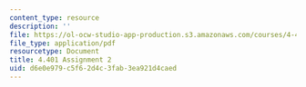 ```yaml
---
content_type: resource
description: ''
file: https://ol-ocw-studio-app-production.s3.amazonaws.com/courses/4-401-environmental-technologies-in-buildings-fall-2018/d6e0e979c5f62d4c3fab3ea921d4caed_MIT4_401f18_assignment2.pdf
file_type: application/pdf
resourcetype: Document
title: 4.401 Assignment 2
uid: d6e0e979-c5f6-2d4c-3fab-3ea921d4caed
---
```

